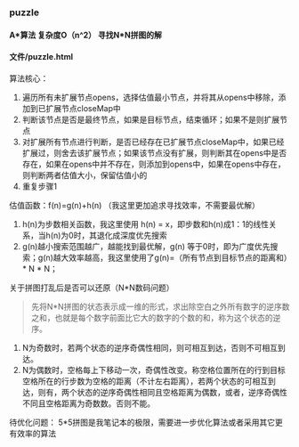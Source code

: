 ### puzzle

#### A\*算法 复杂度O（n^2） 寻找N\*N拼图的解

#### 文件/puzzle.html

算法核心：

1. 遍历所有未扩展节点opens，选择估值最小节点，并将其从opens中移除，添加到已扩展节点closeMap中
2. 判断该节点是否是最终节点，如果是目标节点，结束循环；如果不是则扩展节点
3. 对扩展所有节点进行判断，是否已经存在已扩展节点closeMap中，如果已经扩展过，则舍去该扩展节点；如果该节点没有扩展，则判断其在opens中是否存在，如果在opens中并不存在，则添加到opens中，如果在opens中存在，则判断两者估值大小，保留估值小的
4. 重复步骤1

估值函数：f(n)=g(n)+h(n)  （我这里更加追求寻找效率，不需要最优解）

1. h(n)为步数相关函数，我这里使用 h(n) = x，即步数和h(n)成1：1的线性关系，当h(n)为0时，其退化成深度优先搜索
2.  g(n)越小搜索范围越广，越能找到最优解，g(n) 等于0时，即为广度优先搜索；g(n)越大效率越高，我这里使用了g(n)=（所有节点到目标节点的距离和）\* N \* N；



关于拼图打乱后是否可以还原（N\*N数码问题）

> 先将N\*N拼图的状态表示成一维的形式，求出除空白之外所有数字的逆序数之和，也就是每个数字前面比它大的数字的个数的和，称为这个状态的逆序。

1. N为奇数时，若两个状态的逆序奇偶性相同，则可相互到达，否则不可相互到达。
2.  N为偶数时，空格每上下移动一次，奇偶性改变。称空格位置所在的行到目标空格所在的行步数为空格的距离（不计左右距离），若两个状态的可相互到达，则有，两个状态的逆序奇偶性相同且空格距离为偶数，或者，逆序奇偶性不同且空格距离为奇数数。否则不能。 


待优化问题： 5*5拼图是我笔记本的极限，需要进一步优化算法或者采用其它更有效率的算法

